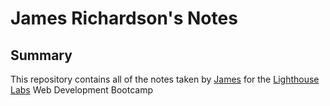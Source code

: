 # James Richardson's Notes
## Summary 

This repository contains all of the notes taken by [James](https://github.com/jamesrichardson604) for the [Lighthouse Labs](https://www.lighthouselabs.ca/) Web Development Bootcamp